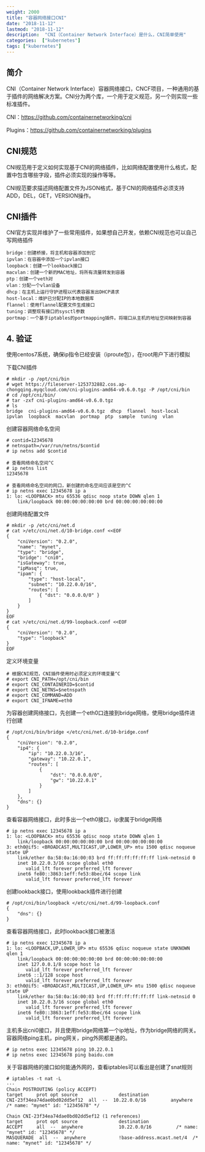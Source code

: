 ```yaml
---
weight: 2000
title: "容器网络接口CNI"
date: "2018-11-12"
lastmod: "2018-11-12"
description:  "CNI（Container Network Interface）是什么，CNI简单使用"
categories:  ["kubernetes"]
tags: ["kubernetes"]
---
```


## 简介

CNI（Container Network Interface）容器网络接口，CNCF项目，一种通用的基于插件的网络解决方案。CNI分为两个库，一个用于定义规范，另一个则实现一些标准插件。

CNI：https://github.com/containernetworking/cni

Plugins：https://github.com/containernetworking/plugins


## CNI规范

CNI规范用于定义如何实现基于CNI的网络插件，比如网络配置使用什么格式，配置中包含哪些字段，插件必须实现的操作等等。

CNI规范要求描述网络配置文件为JSON格式，基于CNI的网络插件必须支持ADD，DEL，GET，VERSION操作。


## CNI插件

CNI官方实现并维护了一些常用插件，如果想自己开发，依赖CNI规范也可以自己写网络插件

```shell
bridge：创建桥接，将主机和容器添加到它
ipvlan：在容器中添加一个ipvlan接口
loopback：创建一个lookback接口
macvlan：创建一个新的MAC地址，将所有流量转发到容器
ptp：创建一个veth对
vlan：分配一个vlan设备
dhcp：在主机上运行守护进程以代表容器发出DHCP请求
host-local：维护已分配IP的本地数据库
flannel：使用flannel配置文件生成接口
tuning：调整现有接口的sysctl参数
portmap：一个基于iptables的portmapping插件。将端口从主机的地址空间映射到容器
```


## 4. 验证 

使用centos7系统，确保ip指令已经安装（iproute包），在root用户下进行模拟

下载CNI插件

```shell
# mkdir -p /opt/cni/bin
# wget https://fileserver-1253732882.cos.ap-chongqing.myqcloud.com/cni-plugins-amd64-v0.6.0.tgz -P /opt/cni/bin
# cd /opt/cni/bin/
# tar -zxf cni-plugins-amd64-v0.6.0.tgz
# ls
bridge  cni-plugins-amd64-v0.6.0.tgz  dhcp  flannel  host-local  ipvlan  loopback  macvlan  portmap  ptp  sample  tuning  vlan
```

创建容器网络命名空间

```shell
# contid=12345678
# netnspath=/var/run/netns/$contid
# ip netns add $contid

# 查看网络命名空间^C
# ip netns list
12345678

# 查看网络命名空间的网口，新创建的命名空间应该是空的^C
# ip netns exec 12345678 ip a
1: lo: <LOOPBACK> mtu 65536 qdisc noop state DOWN qlen 1
    link/loopback 00:00:00:00:00:00 brd 00:00:00:00:00:00
```

创建网络配置文件

```shell
# mkdir -p /etc/cni/net.d
# cat >/etc/cni/net.d/10-bridge.conf <<EOF
{
    "cniVersion": "0.2.0",
    "name": "mynet",
    "type": "bridge",
    "bridge": "cni0",
    "isGateway": true,
    "ipMasq": true,
    "ipam": {
        "type": "host-local",
        "subnet": "10.22.0.0/16",
        "routes": [
            { "dst": "0.0.0.0/0" }
        ]
    }
}
EOF
# cat >/etc/cni/net.d/99-loopback.conf <<EOF
{
    "cniVersion": "0.2.0",
    "type": "loopback"
}
EOF
```

定义环境变量 

```shell
# 根据CNI规范，CNI插件使用时必须定义的环境变量^C
# export CNI_PATH=/opt/cni/bin
# export CNI_CONTAINERID=$contid
# export CNI_NETNS=$netnspath
# export CNI_COMMAND=ADD
# export CNI_IFNAME=eth0
```

为容器创建网络接口，先创建一个eth0口连接到bridge网络，使用bridge插件进行创建 

```shell
# /opt/cni/bin/bridge </etc/cni/net.d/10-bridge.conf 
{
    "cniVersion": "0.2.0",
    "ip4": {
        "ip": "10.22.0.3/16",
        "gateway": "10.22.0.1",
        "routes": [
            {
                "dst": "0.0.0.0/0",
                "gw": "10.22.0.1"
            }
        ]
    },
    "dns": {}
}
```

查看容器网络接口，此时多出一个eth0接口，ip隶属于bridge网络

```shell
# ip netns exec 12345678 ip a
1: lo: <LOOPBACK> mtu 65536 qdisc noop state DOWN qlen 1
    link/loopback 00:00:00:00:00:00 brd 00:00:00:00:00:00
3: eth0@if5: <BROADCAST,MULTICAST,UP,LOWER_UP> mtu 1500 qdisc noqueue state UP 
    link/ether 0a:58:0a:16:00:03 brd ff:ff:ff:ff:ff:ff link-netnsid 0
    inet 10.22.0.3/16 scope global eth0
       valid_lft forever preferred_lft forever
    inet6 fe80::3863:1eff:fe53:8bec/64 scope link 
       valid_lft forever preferred_lft forever
```

创建lookback接口，使用lookback插件进行创建

```shell
# /opt/cni/bin/loopback </etc/cni/net.d/99-loopback.conf 
{
    "dns": {}
}
```

查看容器网络接口，此时lookback接口被激活

```shell
# ip netns exec 12345678 ip a
1: lo: <LOOPBACK,UP,LOWER_UP> mtu 65536 qdisc noqueue state UNKNOWN qlen 1
    link/loopback 00:00:00:00:00:00 brd 00:00:00:00:00:00
    inet 127.0.0.1/8 scope host lo
       valid_lft forever preferred_lft forever
    inet6 ::1/128 scope host 
       valid_lft forever preferred_lft forever
3: eth0@if5: <BROADCAST,MULTICAST,UP,LOWER_UP> mtu 1500 qdisc noqueue state UP 
    link/ether 0a:58:0a:16:00:03 brd ff:ff:ff:ff:ff:ff link-netnsid 0
    inet 10.22.0.3/16 scope global eth0
       valid_lft forever preferred_lft forever
    inet6 fe80::3863:1eff:fe53:8bec/64 scope link 
       valid_lft forever preferred_lft forever
```

主机多出cni0接口，并且使用bridge网络第一个ip地址，作为bridge网络的网关。容器网络ping主机，ping网关，ping外网都是通的。

```shell
# ip netns exec 12345678 ping 10.22.0.1
# ip netns exec 12345678 ping baidu.com
```

关于容器网络的接口如何能通外网的，查看iptables可以看出是创建了snat规则

```shell
# iptables -t nat -L
···
Chain POSTROUTING (policy ACCEPT)
target     prot opt source               destination         
CNI-23f34ea74dae0bd02dd5ef12  all  --  10.22.0.0/16         anywhere             /* name: "mynet" id: "12345678" */

Chain CNI-23f34ea74dae0bd02dd5ef12 (1 references)
target     prot opt source               destination         
ACCEPT     all  --  anywhere             10.22.0.0/16         /* name: "mynet" id: "12345678" */
MASQUERADE  all  --  anywhere            !base-address.mcast.net/4  /* name: "mynet" id: "12345678" */
```

